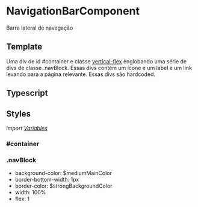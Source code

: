 # NavigationBarComponent
Barra lateral de navegação
## Template
Uma div de id #container e classe [vertical-flex](/Docs/src/Styles.md#verticalflex) englobando uma série de divs de classe .navBlock. Essas divs contém um ícone e um label e um link levando para a página relevante. Essas divs são hardcoded. 
## Typescript

## Styles
*import [Variables](/Docs/src/Variables.md)*
### \#container 
### .navBlock
- background-color: $mediumMainColor
- border-bottom-width: 1px
- border-color: $strongBackgroundColor
- width: 100%
- flex: 1